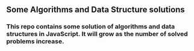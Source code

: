 ## Some Algorithms and Data Structure solutions

### This repo contains some solution of algorithms and data structures in JavaScript. It will grow as the number of solved problems increase.